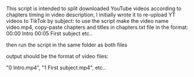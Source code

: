 This script is intended to split downloaded YouTube videos according to chapters timing in video description, I initially wrote it to re-upload YT videos to TikTok by subject:
to use the script make the video name video.mp4, copy-paste chapters and titles in chapters.txt file in the format:
00:00 Intro
00:05 First subject
etc..

then run the script in the same folder as both files

output should be the format of video files:

"0 Intro.mp4", "1 First subject.mp4", etc..